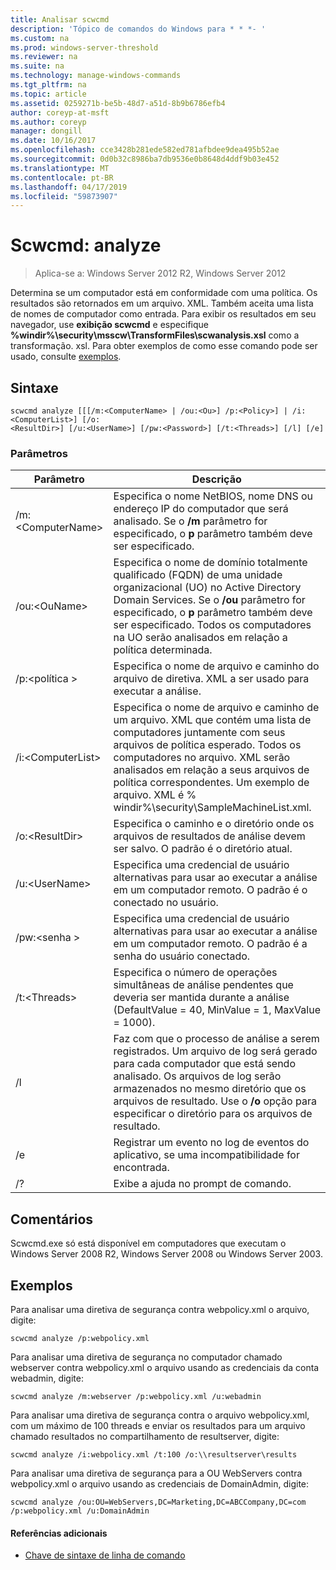 ```yaml
---
title: Analisar scwcmd
description: 'Tópico de comandos do Windows para * * *- '
ms.custom: na
ms.prod: windows-server-threshold
ms.reviewer: na
ms.suite: na
ms.technology: manage-windows-commands
ms.tgt_pltfrm: na
ms.topic: article
ms.assetid: 0259271b-be5b-48d7-a51d-8b9b6786efb4
author: coreyp-at-msft
ms.author: coreyp
manager: dongill
ms.date: 10/16/2017
ms.openlocfilehash: cce3428b281ede582ed781afbdee9dea495b52ae
ms.sourcegitcommit: 0d0b32c8986ba7db9536e0b8648d4ddf9b03e452
ms.translationtype: MT
ms.contentlocale: pt-BR
ms.lasthandoff: 04/17/2019
ms.locfileid: "59873907"
---
```

# <a name="scwcmd-analyze"></a>Scwcmd: analyze

> Aplica-se a: Windows Server 2012 R2, Windows Server 2012

Determina se um computador está em conformidade com uma política. Os resultados são retornados em um arquivo. XML. Também aceita uma lista de nomes de computador como entrada. Para exibir os resultados em seu navegador, use **exibição scwcmd** e especifique **%windir%\security\msscw\TransformFiles\scwanalysis.xsl** como a transformação. xsl. Para obter exemplos de como esse comando pode ser usado, consulte [exemplos](#BKMK_Examples).

## <a name="syntax"></a>Sintaxe

```
scwcmd analyze [[[/m:<ComputerName> | /ou:<Ou>] /p:<Policy>] | /i:<ComputerList>] [/o:
<ResultDir>] [/u:<UserName>] [/pw:<Password>] [/t:<Threads>] [/l] [/e]
```

### <a name="parameters"></a>Parâmetros

|Parâmetro|Descrição|
|---------|-----------|
|/m:\<ComputerName>|Especifica o nome NetBIOS, nome DNS ou endereço IP do computador que será analisado. Se o **/m** parâmetro for especificado, o **p** parâmetro também deve ser especificado.|
|/ou:\<OuName>|Especifica o nome de domínio totalmente qualificado (FQDN) de uma unidade organizacional (UO) no Active Directory Domain Services. Se o **/ou** parâmetro for especificado, o **p** parâmetro também deve ser especificado. Todos os computadores na UO serão analisados em relação a política determinada.|
|/p:\<política >|Especifica o nome de arquivo e caminho do arquivo de diretiva. XML a ser usado para executar a análise.|
|/i:\<ComputerList>|Especifica o nome de arquivo e caminho de um arquivo. XML que contém uma lista de computadores juntamente com seus arquivos de política esperado. Todos os computadores no arquivo. XML serão analisados em relação a seus arquivos de política correspondentes. Um exemplo de arquivo. XML é % windir%\security\SampleMachineList.xml.|
|/o:\<ResultDir>|Especifica o caminho e o diretório onde os arquivos de resultados de análise devem ser salvo. O padrão é o diretório atual.|
|/u:\<UserName>|Especifica uma credencial de usuário alternativas para usar ao executar a análise em um computador remoto. O padrão é o conectado no usuário.|
|/pw:\<senha >|Especifica uma credencial de usuário alternativas para usar ao executar a análise em um computador remoto. O padrão é a senha do usuário conectado.|
|/t:\<Threads>|Especifica o número de operações simultâneas de análise pendentes que deveria ser mantida durante a análise (DefaultValue = 40, MinValue = 1, MaxValue = 1000).|
|/l|Faz com que o processo de análise a serem registrados. Um arquivo de log será gerado para cada computador que está sendo analisado. Os arquivos de log serão armazenados no mesmo diretório que os arquivos de resultado. Use o **/o** opção para especificar o diretório para os arquivos de resultado.|
|/e|Registrar um evento no log de eventos do aplicativo, se uma incompatibilidade for encontrada.|
|/?|Exibe a ajuda no prompt de comando.|

## <a name="remarks"></a>Comentários

Scwcmd.exe só está disponível em computadores que executam o Windows Server 2008 R2, Windows Server 2008 ou Windows Server 2003.

## <a name="BKMK_Examples"></a>Exemplos

Para analisar uma diretiva de segurança contra webpolicy.xml o arquivo, digite:
```
scwcmd analyze /p:webpolicy.xml

```
Para analisar uma diretiva de segurança no computador chamado webserver contra webpolicy.xml o arquivo usando as credenciais da conta webadmin, digite:
```
scwcmd analyze /m:webserver /p:webpolicy.xml /u:webadmin

```
Para analisar uma diretiva de segurança contra o arquivo webpolicy.xml, com um máximo de 100 threads e enviar os resultados para um arquivo chamado resultados no compartilhamento de resultserver, digite:
```
scwcmd analyze /i:webpolicy.xml /t:100 /o:\\resultserver\results

```
Para analisar uma diretiva de segurança para a OU WebServers contra webpolicy.xml o arquivo usando as credenciais de DomainAdmin, digite:
```
scwcmd analyze /ou:OU=WebServers,DC=Marketing,DC=ABCCompany,DC=com /p:webpolicy.xml /u:DomainAdmin
```

#### <a name="additional-references"></a>Referências adicionais

-   [Chave de sintaxe de linha de comando](command-line-syntax-key.md)